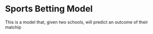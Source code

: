 # Sports Betting Model

This is a model that, given two schools, will predict an outcome of their matchip